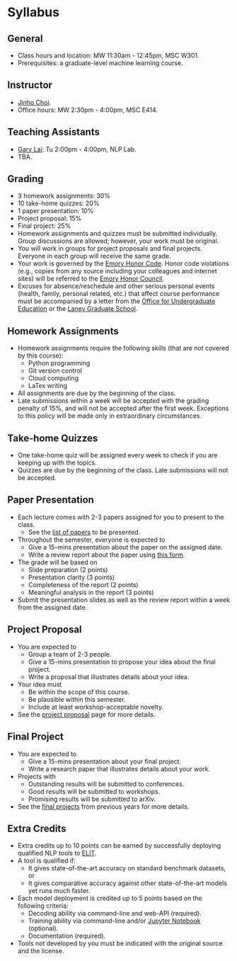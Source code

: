 Syllabus
=====

## General

* Class hours and location: MW 11:30am - 12:45pm, MSC W301.
* Prerequisites: a graduate-level machine learning course.

## Instructor

* [Jinho Choi](http://cs.emory.edu/~choi).
* Office hours: MW 2:30pm - 4:00pm, MSC E414.

## Teaching Assistants

* [Gary Lai](https://gary-lai.com): Tu 2:00pm - 4:00pm, NLP Lab.
* TBA.

## Grading

* 3 homework assignments: 30%
* 10 take-home quizzes: 20%
* 1 paper presentation: 10%
* Project proposal: 15%
* Final project: 25%
* Homework assignments and quizzes must be submitted individually. Group discussions are allowed; however, your work must be original.
* You will work in groups for project proposals and final projects. Everyone in each group will receive the same grade.
* Your work is governed by the [Emory Honor Code](http://catalog.college.emory.edu/academic/policies-regulations/honor-code.html). Honor code violations (e.g., copies from any source including your colleagues and internet sites) will be referred to the [Emory Honor Council](http://college.emory.edu/oue/current-students/honor-council.html).
* Excuses for absence/reschedule and other serious personal events (health, family, personal related, etc.) that affect course performance must be accompanied by a letter from the [Office for Undergraduate Education](http://college.emory.edu/oue/current-students/advising.html) or the [Laney Graduate School](http://www.graduateschool.emory.edu/about/staff.html).

## Homework Assignments

* Homework assignments require the following skills (that are not covered by this course):
  * Python programming
  * Git version control
  * Cloud computing
  * LaTex writing
* All assignments are due by the beginning of the class.
* Late submissions within a week will be accepted with the grading penalty of 15%, and will not be accepted after the first week. Exceptions to this policy will be made only in extraordinary circumstances.

## Take-home Quizzes

* One take-home quiz will be assigned every week to check if you are keeping up with the topics.
* Quizzes are due by the beginning of the class. Late submissions will not be accepted.

## Paper Presentation

* Each lecture comes with 2-3 papers assigned for you to present to the class.
  * See the [list of papers](https://github.com/emory-courses/cs571/wiki/Paper-Presentation) to be presented.
* Throughout the semester, everyone is expected to
  * Give a 15-mins presentation about the paper on the assigned date.
  * Write a review report about the paper using [this form](review-form.md).
* The grade will be based on
  * Slide preparation (2 points)
  * Presentation clarity (3 points)
  * Completeness of the report (2 points)
  * Meaningful analysis in the report (3 points)
* Submit the presentation slides as well as the review report within a week from the assigned date.

## Project Proposal

* You are expected to
  * Group a team of 2-3 people.
  * Give a 15-mins presentation to propose your idea about the final project.
  * Write a proposal that illustrates details about your idea.
* Your idea must
  * Be within the scope of this course.
  * Be plausible within this semester.
  * Include at least workshop-acceptable novelty.
* See the [project proposal](project-proposal.md) page for more details.

## Final Project

* You are expected to
  * Give a 15-mins presentation about your final project.
  * Write a research paper that illustrates details about your work.
* Projects with
  * Outstanding results will be submitted to conferences.
  * Good results will be submitted to workshops.
  * Promising results will be submitted to arXiv.
* See the [final projects](final-projects.md) from previous years for more details.

## Extra Credits

* Extra credits up to 10 points can be earned by successfully deploying qualified NLP tools to [ELIT](https://elit.cloud).
* A tool is qualified if:
  * It gives state-of-the-art accuracy on standard benchmark datasets, or
  * It gives comparative accuracy against other state-of-the-art models yet runs much faster.
* Each model deployment is credited up to 5 points based on the following criteria:
  * Decoding ability via command-line and web-API (required).
  * Training ability via command-line and/or [Jupyter Notebook](https://jupyter.org) (optional).
  * Documentation (required).
* Tools not developed by you must be indicated with the original source and the license.
